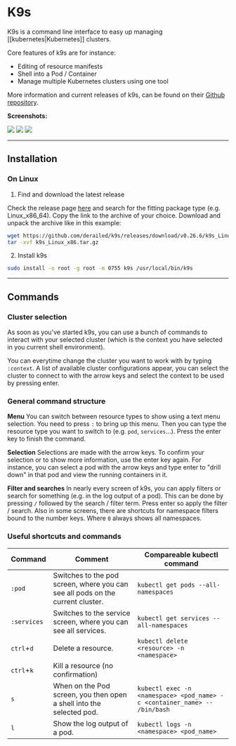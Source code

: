 # K9s
K9s is a command line interface to easy up managing [[kubernetes|Kubernetes]] clusters.

Core features of k9s are for instance:
- Editing of resource manifests
- Shell into a Pod / Container
- Manage multiple Kubernetes clusters using one tool

More information and current releases of k9s, can be found on their [Github repository](https://github.com/derailed/k9s).

**Screenshots:**

<img src="https://github.com/derailed/k9s/blob/master/assets/screen_po.png?raw=true"/>
<img src="https://github.com/derailed/k9s/blob/master/assets/screen_logs.png?raw=true"/>
<img src="https://github.com/derailed/k9s/blob/master/assets/screen_dp.png?raw=true"/>

---
## Installation

### On Linux

1. Find and download the latest release

Check the release page [here](https://github.com/derailed/k9s/releases) and search for the
fitting package type (e.g. Linux_x86_64). Copy the link to the archive of your choice.
Download and unpack the archive like in this example:

```bash
wget https://github.com/derailed/k9s/releases/download/v0.26.6/k9s_Linux_x86_64.tar.gz
tar -xvf k9s_Linux_x86.tar.gz
```

2. Install k9s
```bash
sudo install -o root -g root -m 0755 k9s /usr/local/bin/k9s
```

---
## Commands

### Cluster selection
As soon as you've started k9s, you can use a bunch of commands to interact with your selected
cluster (which is the context you have selected in you current shell environment).

You can everytime change the cluster you want to work with by typing `:context`. A list of
available cluster configurations appear, you can select the cluster to connect to with the
arrow keys and select the context to be used by pressing enter.

### General command structure

**Menu**
You can switch between resource types to show using a text menu selection. You need to press `:`
to bring up this menu. Then you can type the resource type you want to switch to
(e.g. `pod`, `services`...). Press the enter key to finish the command. 

**Selection**
Selections are made with the arrow keys. To confirm your selection or to show more information,
use the enter key again. For instance, you can select a pod with the arrow keys and type enter
to "drill down" in that pod and view the running containers in it.

**Filter and searches**
In nearly every screen of k9s, you can apply filters or search for something (e.g. in the log output
of a pod). This can be done by pressing `/` followed by the search / filter term. Press enter so apply
the filter / search.
Also in some screens, there are shortcuts for namespace filters bound to the number keys. Where `0`
always shows all namespaces.

### Useful shortcuts and commands

| Command     | Comment                                                                        | Compareable kubectl command                                               |
|-------------|--------------------------------------------------------------------------------|---------------------------------------------------------------------------|
| `:pod`      | Switches to the pod screen, where you can see all pods on the current cluster. | `kubectl get pods --all-namespaces`                                       |
| `:services` | Switches to the service screen, where you can see all services.                | `kubectl get services --all-namespaces`                                   |
| `ctrl`+`d`  | Delete a resource.                                                             | `kubectl delete <resource> -n <namespace>`                                |
| `ctrl`+`k`  | Kill a resource (no confirmation)                                              |                                                                           |
| `s`         | When on the Pod screen, you then open a shell into the selected pod.           | `kubectl exec -n <namespace> <pod_name> -c <container_name> -- /bin/bash` |
| `l`         | Show the log output of a pod.                                                  | `kubectl logs -n <namespace> <pod_name>`                                  |

